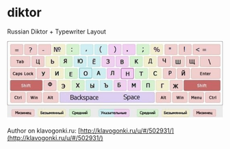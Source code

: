 # diktor
Russian Diktor + Typewriter Layout

![Diktor](https://raw.githubusercontent.com/dievri/diktor/master/diktor.jpg)

Author on klavogonki.ru: [http://klavogonki.ru/u/#/502931/](http://klavogonki.ru/u/#/502931/)
